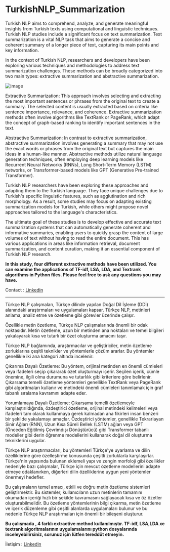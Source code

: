 # TurkishNLP_Summarization
Turkish NLP aims to comprehend, analyze, and generate meaningful insights from Turkish texts using computational and linguistic techniques.
Turkish NLP studies include a significant focus on text summarization. Text summarization is a vital NLP task that aims to generate a concise and coherent summary of a longer piece of text, capturing its main points and key information.

In the context of Turkish NLP, researchers and developers have been exploring various techniques and methodologies to address text summarization challenges. These methods can be broadly categorized into two main types: extractive summarization and abstractive summarization.

![image](https://github.com/anilkus/TurkishNLP_Summarization/assets/16832969/828669b3-1483-4535-ad63-bdacc29581bc)


Extractive Summarization: This approach involves selecting and extracting the most important sentences or phrases from the original text to create a summary. The selected content is usually extracted based on criteria like sentence importance, relevance, and coherence. Extractive summarization methods often involve algorithms like TextRank or PageRank, which adapt the concept of graph-based ranking to identify important sentences in the text.

Abstractive Summarization: In contrast to extractive summarization, abstractive summarization involves generating a summary that may not use the exact words or phrases from the original text but captures the main ideas in a human-like manner. Abstractive methods utilize natural language generation techniques, often employing deep learning models like Recurrent Neural Networks (RNNs), Long Short-Term Memory (LSTM) networks, or Transformer-based models like GPT (Generative Pre-trained Transformer).

Turkish NLP researchers have been exploring these approaches and adapting them to the Turkish language. They face unique challenges due to Turkish's specific linguistic features, such as agglutination and rich morphology. As a result, some studies may focus on adapting existing summarization models for Turkish, while others might propose novel approaches tailored to the language's characteristics.

The ultimate goal of these studies is to develop effective and accurate text summarization systems that can automatically generate coherent and informative summaries, enabling users to quickly grasp the content of large volumes of text without having to read the entire document. This has various applications in areas like information retrieval, document summarization, and content curation, making it an essential component of Turkish NLP research.

<b>In this study, four different extractive methods have been utilized. You can examine the applications of TF-idf, LSA, LDA, and Textrank algorithms in Python files. Please feel free to ask any questions you may have.</b>

Contact : <a href="https://www.linkedin.com/in/anil-kus/">Linkedin</a>

----------------------------------------------------------------
Türkçe NLP çalışmaları, Türkçe dilinde yapılan Doğal Dil İşleme (DDİ) alanındaki araştırmaları ve uygulamaları kapsar. Türkçe NLP, metinleri anlama, analiz etme ve özetleme gibi görevler üzerinde çalışır.

Özellikle metin özetleme, Türkçe NLP çalışmalarında önemli bir odak noktasıdır. Metin özetleme, uzun bir metinden ana noktaları ve temel bilgileri yakalayarak kısa ve tutarlı bir özet oluşturma amacını taşır.

Türkçe NLP bağlamında, araştırmacılar ve geliştiriciler, metin özetleme zorluklarına çeşitli teknikler ve yöntemlerle çözüm ararlar. Bu yöntemler genellikle iki ana kategori altında incelenir:

Çıkarıma Dayalı Özetleme: Bu yöntem, orijinal metinden en önemli cümleleri veya ifadeleri seçip çıkararak özet oluşturmayı içerir. Seçilen içerik, cümle önemine, ilgili olma durumuna ve tutarlılık gibi kriterlere göre belirlenir. Çıkarsama temelli özetleme yöntemleri genellikle TextRank veya PageRank gibi algoritmaları kullanır ve metindeki önemli cümleleri tanımlamak için graf tabanlı sıralama kavramını adapte eder.

Yorumlamaya Dayalı Özetleme: Çıkarsama temelli özetlemeyle karşılaştırıldığında, özdeştirici özetleme, orijinal metindeki kelimeleri veya ifadeleri tam olarak kullanmaya gerek kalmadan ana fikirleri insan benzeri bir şekilde yakalamayı amaçlar. Özdeştirici yöntemler, genellikle Tekrarlayan Sinir Ağları (RNN), Uzun Kısa Süreli Bellek (LSTM) ağları veya GPT (Önceden Eğitilmiş Çevrimdışı Dönüştürücü) gibi Transformer tabanlı modeller gibi derin öğrenme modellerini kullanarak doğal dil oluşturma tekniklerini uygular.

Türkçe NLP araştırmacıları, bu yöntemleri Türkçe'ye uyarlama ve dilin özelliklerine göre özelleştirme konusunda çeşitli zorluklarla karşılaşırlar. Türkçe'nin yapısında bulunan eklemeli yapı ve zengin morfoloji gibi özellikler nedeniyle bazı çalışmalar, Türkçe için mevcut özetleme modellerini adapte etmeye odaklanırken, diğerleri dilin özelliklerine uygun yeni yöntemler önermeyi hedefler.

Bu çalışmaların temel amacı, etkili ve doğru metin özetleme sistemleri geliştirmektir. Bu sistemler, kullanıcıların uzun metinlerin tamamını okumadan içeriği hızlı bir şekilde kavramasını sağlayacak kısa ve öz özetler oluşturabilmelidir. Bu özetleme yöntemlerinin bilgi çıkarma, metin özetleme ve içerik düzenleme gibi çeşitli alanlarda uygulamaları bulunur ve bu nedenle Türkçe NLP araştırmaları için önemli bir bileşeni oluşturur.

<b>Bu çalışmada , 4 farklı extractive method kullanılmıştır. TF-idf, LSA,LDA xe textrank algoritmalarının uygulamalarını python dosyalarında inceleyebilirsiniz, sorunuz için lütfen tereddüt etmeyin.</b>

İletişim : <a href="https://www.linkedin.com/in/anil-kus/">Linkedin</a>
